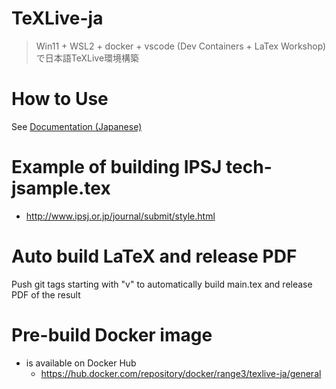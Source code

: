 # TeXLive-ja
> Win11 + WSL2 + docker + vscode (Dev Containers + LaTex Workshop)で日本語TeXLive環境構築

# How to Use
See [Documentation (Japanese)](./doc/how-to-use.ja.md)

# Example of building IPSJ tech-jsample.tex
- http://www.ipsj.or.jp/journal/submit/style.html

# Auto build LaTeX and release PDF
Push git tags starting with "v" to automatically build main.tex and release PDF of the result

# Pre-build Docker image
- is available on Docker Hub 
  - https://hub.docker.com/repository/docker/range3/texlive-ja/general
